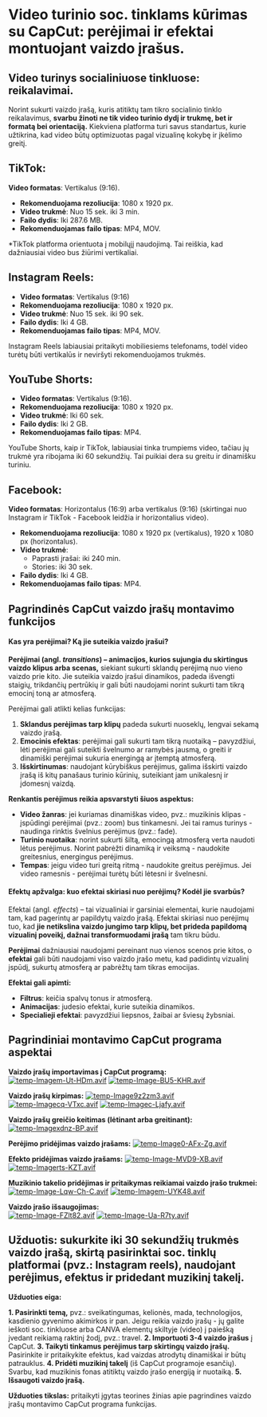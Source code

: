 # Video turinio soc. tinklams kūrimas su CapCut: perėjimai ir efektai montuojant vaizdo įrašus.

## **Video turinys socialiniuose tinkluose: reikalavimai.**

Norint sukurti vaizdo įrašą, kuris atitiktų tam tikro socialinio tinklo reikalavimus, **svarbu žinoti ne tik video turinio dydį ir trukmę, bet ir formatą bei orientaciją.** Kiekviena platforma turi savus standartus, kurie užtikrina, kad video būtų optimizuotas pagal vizualinę kokybę ir įkėlimo greitį.

## **TikTok:**

   **Video formatas**: Vertikalus (9:16).
-   **Rekomenduojama rezoliucija**: 1080 x 1920 px.
-   **Video trukmė**: Nuo 15 sek. iki 3 min.
-   **Failo dydis**: Iki 287.6 MB.
-   **Rekomenduojamas failo tipas**: MP4, MOV.
    
*TikTok platforma orientuota į mobilųjį naudojimą. Tai reiškia, kad dažniausiai video bus žiūrimi vertikaliai.

## **Instagram Reels:**

 - **Video formatas**: Vertikalus (9:16)
-   **Rekomenduojama rezoliucija**: 1080 x 1920 px.
-   **Video trukmė**: Nuo 15 sek. iki 90 sek.
-   **Failo dydis**: Iki 4 GB.
-   **Rekomenduojamas failo tipas**: MP4, MOV.

Instagram Reels labiausiai pritaikyti mobiliesiems telefonams, todėl video turėtų būti vertikalūs ir neviršyti rekomenduojamos trukmės.

## **YouTube Shorts:**

-   **Video formatas**: Vertikalus (9:16).
-   **Rekomenduojama rezoliucija**: 1080 x 1920 px.
-   **Video trukmė**: Iki 60 sek.
-   **Failo dydis**: Iki 2 GB.
-   **Rekomenduojamas failo tipas**: MP4.
    
YouTube Shorts, kaip ir TikTok, labiausiai tinka trumpiems video, tačiau jų trukmė yra ribojama iki 60 sekundžių. Tai puikiai dera su greitu ir dinamišku turiniu.

## **Facebook:**

   **Video formatas**: Horizontalus (16:9) arba vertikalus (9:16) (skirtingai nuo Instagram ir TikTok - Facebook leidžia ir horizontalius video).
-   **Rekomenduojama rezoliucija**: 1080 x 1920 px (vertikalus), 1920 x 1080 px (horizontalus).
-   **Video trukmė**:
    -   Paprasti įrašai: iki 240 min.
    -   Stories: iki 30 sek.
-   **Failo dydis**: Iki 4 GB.
-   **Rekomenduojamas failo tipas**: MP4.


## **Pagrindinės CapCut vaizdo įrašų montavimo funkcijos**

#### **Kas yra perėjimai? Ką jie suteikia vaizdo įrašui?**

**Perėjimai (angl.  *transitions*) – animacijos, kurios sujungia du skirtingus vaizdo klipus arba scenas,** siekiant sukurti sklandų perėjimą nuo vieno vaizdo prie kito. Jie suteikia vaizdo įrašui dinamikos, padeda išvengti staigių, trikdančių pertrūkių ir gali būti naudojami norint sukurti tam tikrą emocinį toną ar atmosferą.

Perėjimai gali atlikti kelias funkcijas:
1.  **Sklandus perėjimas tarp klipų** padeda sukurti nuoseklų, lengvai sekamą vaizdo įrašą.
2.  **Emocinis efektas**: perėjimai gali sukurti tam tikrą nuotaiką – pavyzdžiui, lėti perėjimai gali suteikti švelnumo ar ramybės jausmą, o greiti ir dinamiški perėjimai sukuria energingą ar įtemptą atmosferą.
3.  **Išskirtinumas**: naudojant kūrybiškus perėjimus, galima išskirti vaizdo įrašą iš kitų panašaus turinio kūrinių, suteikiant jam unikalesnį ir įdomesnį vaizdą.

**Renkantis perėjimus reikia apsvarstyti šiuos aspektus:**
-   **Video žanras**: jei kuriamas dinamiškas video, pvz.: muzikinis klipas - įspūdingi perėjimai (pvz.: zoom) bus tinkamesni. Jei tai ramus turinys - naudinga rinktis švelnius perėjimus (pvz.: fade).
-   **Turinio nuotaika**: norint sukurti šiltą, emocingą atmosferą verta naudoti lėtus perėjimus. Norint pabrėžti dinamiką ir veiksmą - naudokite greitesnius, energingus perėjimus.
-   **Tempas**: jeigu video turi greitą ritmą - naudokite greitus perėjimus. Jei video ramesnis - perėjimai turėtų būti lėtesni ir švelnesni.

#### **Efektų apžvalga: kuo efektai skiriasi nuo perėjimų? Kodėl jie svarbūs?**

Efektai (angl.  *effects*) – tai vizualiniai ir garsiniai elementai, kurie naudojami tam, kad pagerintų ar papildytų vaizdo įrašą. Efektai skiriasi nuo perėjimų tuo, kad **jie netikslina vaizdo jungimo tarp klipų, bet prideda papildomą vizualinį poveikį, dažnai transformuodami įrašą** tam tikru būdu.

**Perėjimai**  dažniausiai naudojami pereinant nuo vienos scenos prie kitos, o  **efektai**  gali būti naudojami viso vaizdo įrašo metu, kad padidintų vizualinį įspūdį, sukurtų atmosferą ar pabrėžtų tam tikras emocijas.

**Efektai gali apimti:**
 -   **Filtrus**: keičia spalvų tonus ir atmosferą.
 -   **Animacijas**: judesio efektai, kurie suteikia dinamikos.
 -   **Specialieji efektai**: pavyzdžiui liepsnos, žaibai ar šviesų žybsniai.

## Pagrindiniai montavimo CapCut programa aspektai

 **Vaizdo įrašų importavimas į CapCut programą:**
[![temp-Imagem-Ut-HDm.avif](https://i.postimg.cc/d0MGRxbP/temp-Imagem-Ut-HDm.avif)](https://postimg.cc/NK4yBpGp)
[![temp-Image-BU5-KHR.avif](https://i.postimg.cc/HLQX6tmJ/temp-Image-BU5-KHR.avif)](https://postimg.cc/SXxnsCJq)

 **Vaizdo įrašų kirpimas:**
[![temp-Image9z2zm3.avif](https://i.postimg.cc/V6mMpbsK/temp-Image9z2zm3.avif)](https://postimg.cc/DWp8b0XG)
[![temp-Imagecq-VTxc.avif](https://i.postimg.cc/2y5W8RZv/temp-Imagecq-VTxc.avif)](https://postimg.cc/cgVCXzT4)
[![temp-Imagec-Ljafy.avif](https://i.postimg.cc/8cn67KRY/temp-Imagec-Ljafy.avif)](https://postimg.cc/V0n6TFH9)

 **Vaizdo įrašų greičio keitimas (lėtinant arba greitinant):**
[![temp-Imagexdnz-BP.avif](https://i.postimg.cc/h4CxZjk0/temp-Imagexdnz-BP.avif)](https://postimg.cc/bdtsszNG)

**Perėjimo pridėjimas vaizdo įrašams:**
[![temp-Image0-AFx-Zg.avif](https://i.postimg.cc/yYkRMKBC/temp-Image0-AFx-Zg.avif)](https://postimg.cc/HV1jMfV6)

**Efekto pridėjimas vaizdo įrašams:**
[![temp-Image-MVD9-XB.avif](https://i.postimg.cc/vZnVmvcP/temp-Image-MVD9-XB.avif)](https://postimg.cc/21z6chdv)
[![temp-Imagerts-KZT.avif](https://i.postimg.cc/bvj2S2nq/temp-Imagerts-KZT.avif)](https://postimg.cc/9DJfv01k)

 **Muzikinio takelio pridėjimas ir pritaikymas reikiamai vaizdo įrašo trukmei:**
[![temp-Image-Lqw-Ch-C.avif](https://i.postimg.cc/Dzd4ryQL/temp-Image-Lqw-Ch-C.avif)](https://postimg.cc/f3ybZsrR)
[![temp-Imagem-UYK48.avif](https://i.postimg.cc/B6SLM9Ny/temp-Imagem-UYK48.avif)](https://postimg.cc/McLppLCb)

**Vaizdo įrašo išsaugojimas:**
<br />[![temp-Image-FZlt82.avif](https://i.postimg.cc/pTs9SG6d/temp-Image-FZlt82.avif)](https://postimg.cc/0MJ2Mfxg)
[![temp-Image-Ua-R7ty.avif](https://i.postimg.cc/kGDVPQ0v/temp-Image-Ua-R7ty.avif)](https://postimg.cc/cty1Qn4v)

## Užduotis: sukurkite iki 30 sekundžių trukmės vaizdo įrašą, skirtą pasirinktai soc. tinklų platformai (pvz.: Instagram reels), naudojant perėjimus, efektus ir pridedant muzikinį takelį.

**Užduoties eiga:**

**1. Pasirinkti temą,** pvz.: sveikatingumas, kelionės, mada, technologijos, kasdienio gyvenimo akimirkos ir pan. Jeigu reikia vaizdo įrašų - jų galite ieškoti soc. tinkluose arba CANVA elementų skiltyje (video) į paiešką įvedant reikiamą raktinį žodį, pvz.: travel.
**2.  Importuoti 3-4 vaizdo įrašus** į CapCut.
**3. Taikyti tinkamus perėjimus tarp skirtingų vaizdo įrašų.** Pasirinkite ir pritaikykite efektus, kad vaizdas atrodytų dinamiškai ir būtų patrauklus.
**4. Pridėti muzikinį takelį** (iš CapCut programoje esančių). Svarbu, kad muzikinis fonas atitiktų vaizdo įrašo energiją ir nuotaiką.
**5. Išsaugoti vaizdo įrašą.**

**Užduoties tikslas:** pritaikyti įgytas teorines žinias apie pagrindines vaizdo įrašų montavimo CapCut programa funkcijas.

<!--stackedit_data:
eyJoaXN0b3J5IjpbMTQzMDQ3NDcxMl19
-->
